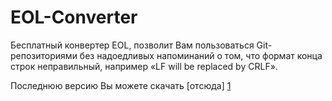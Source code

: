 EOL-Converter
=============

Бесплатный конвертер EOL, позволит Вам пользоваться Git-репозиториями без надоедливых напоминаний о том, что формат конца строк неправильный, например «LF will be replaced by CRLF».

Последнюю версию Вы можете скачать [отсюда] [1]

  [1]: http://mobyman.org/eolconvertergui.exe
